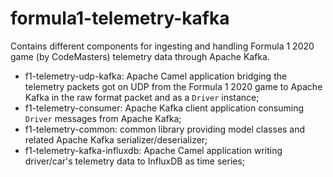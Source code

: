 # formula1-telemetry-kafka

Contains different components for ingesting and handling Formula 1 2020 game (by CodeMasters) telemetry data through Apache Kafka.

* f1-telemetry-udp-kafka: Apache Camel application bridging the telemetry packets got on UDP from the Formula 1 2020 game to Apache Kafka in the raw format packet and as a `Driver` instance;
* f1-telemetry-consumer: Apache Kafka client application consuming `Driver` messages from Apache Kafka;
* f1-telemetry-common: common library providing model classes and related Apache Kafka serializer/deserializer;
* f1-telemetry-kafka-influxdb: Apache Camel application writing driver/car's telemetry data to InfluxDB as time series; 